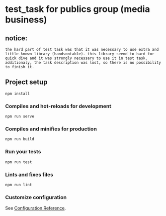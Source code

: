 # test_task for publics group (media business)

## notice: 
	the hard part of test task was that it was necessary to use extra and 
	little-known library (handsontable). this library seemd to hard for 
	quick dive and it was strongly necessary to use it in test task. 
	additionaly, the task description was lost, so there is no possibility 
	to finish it.

## Project setup
```
npm install
```

### Compiles and hot-reloads for development
```
npm run serve
```

### Compiles and minifies for production
```
npm run build
```

### Run your tests
```
npm run test
```

### Lints and fixes files
```
npm run lint
```

### Customize configuration
See [Configuration Reference](https://cli.vuejs.org/config/).
